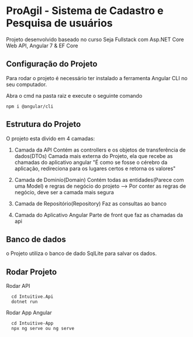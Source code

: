 # ProAgil - Sistema de Cadastro e Pesquisa de usuários

Projeto desenvolvido baseado no curso Seja Fullstack com Asp.NET Core Web API, Angular 7 &amp; EF Core 

## Configuração do Projeto

Para rodar o projeto é necessário ter instalado a ferramenta Angular CLI no seu computador.

Abra o cmd na pasta raiz e execute o seguinte comando 
```
npm i @angular/cli

```

## Estrutura do Projeto

O projeto esta divido em 4 camadas:

  1. Camada da API
      Contém as controllers e os objetos de transferência de dados(DTOs)
      Camada mais externa do Projeto, ela que recebe as chamadas do aplicativo angular
      "É como se fosse o cérebro da aplicação, redireciona para os lugares certos e retorna os valores"
      
  2. Camada de Dominío(Domain)
      Contém todas as entidades(Parece com uma Model) e regras de negócio do projeto --> Por conter as regras de negócio, deve ser a camada mais segura
      
  3. Camada de Repositório(Repository)
      Faz as consultas ao banco 
      
  4. Camada do Aplicativo Angular
      Parte de front que faz as chamadas da api
      
## Banco de dados

o Projeto utiliza o banco de dado SqlLite para salvar os dados.

## Rodar Projeto

Rodar API
  ```
    cd Intuitive.Api
    dotnet run
  ```
  
 Rodar App Angular
  ```
    cd Intuitive-App
    npx ng serve ou ng serve
  ```

  
